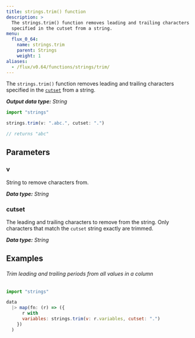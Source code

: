 ```yaml
---
title: strings.trim() function
description: >
  The strings.trim() function removes leading and trailing characters
  specified in the cutset from a string.
menu:
  flux_0_64:
    name: strings.trim
    parent: Strings
    weight: 1
aliases:
  - /flux/v0.64/functions/strings/trim/
---
```


The `strings.trim()` function removes leading and trailing characters specified
in the [`cutset`](#cutset) from a string.

_**Output data type:** String_

```js
import "strings"

strings.trim(v: ".abc.", cutset: ".")

// returns "abc"
```

## Parameters

### v
String to remove characters from.

_**Data type:** String_

### cutset
The leading and trailing characters to remove from the string.
Only characters that match the `cutset` string exactly are trimmed.

_**Data type:** String_

## Examples

###### Trim leading and trailing periods from all values in a column
```js
import "strings"

data
  |> map(fn: (r) => ({
      r with
      variables: strings.trim(v: r.variables, cutset: ".")
    })
  )
```
